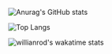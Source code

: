 


![Anurag's GitHub stats](https://github-readme-stats.vercel.app/api?username=eliaDr&show_icons=true&theme=dracula)

![Top Langs](https://github-readme-stats.vercel.app/api/top-langs/?username=eliaDr&layout=compact&theme=dracula)

![willianrod's wakatime stats](https://github-readme-stats.vercel.app/api/wakatime?username=eliaDr)
